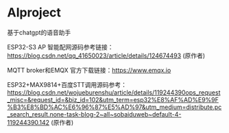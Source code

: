 # AIproject
基于chatgpt的语音助手


ESP32-S3 AP 智能配网源码参考链接：https://blog.csdn.net/qq_41650023/article/details/124674493  (原作者)

MQTT broker和EMQX 官方下载链接：https://www.emqx.io

ESP32+MAX9814+百度STT调用源码参考：https://blog.csdn.net/wojueburenshu/article/details/119244390ops_request_misc=&request_id=&biz_id=102&utm_term=esp32%E8%AF%AD%E9%9F%B3%E8%BD%AC%E6%96%87%E5%AD%97&utm_medium=distribute.pc_search_result.none-task-blog-2~all~sobaiduweb~default-4-119244390.142   (原作者)
